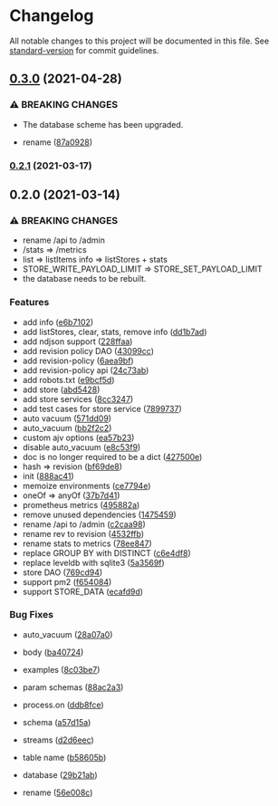# Changelog

All notable changes to this project will be documented in this file. See [standard-version](https://github.com/conventional-changelog/standard-version) for commit guidelines.

## [0.3.0](https://github.com/BlackGlory/store/compare/v0.2.1...v0.3.0) (2021-04-28)


### ⚠ BREAKING CHANGES

* The database scheme has been upgraded.

* rename ([87a0928](https://github.com/BlackGlory/store/commit/87a0928ee7d2422207f2f600f2dae2947fb657f8))

### [0.2.1](https://github.com/BlackGlory/store/compare/v0.2.0...v0.2.1) (2021-03-17)

## 0.2.0 (2021-03-14)


### ⚠ BREAKING CHANGES

* rename /api to /admin
* /stats => /metrics
* list => listItems
info => listStores + stats
* STORE_WRITE_PAYLOAD_LIMIT => STORE_SET_PAYLOAD_LIMIT
* the database needs to be rebuilt.

### Features

* add info ([e6b7102](https://github.com/BlackGlory/store/commit/e6b710257484d5b3524792f16691ce55d1787982))
* add listStores, clear, stats, remove info ([dd1b7ad](https://github.com/BlackGlory/store/commit/dd1b7addf7911fc601a7bd1678cfdd005354563c))
* add ndjson support ([228ffaa](https://github.com/BlackGlory/store/commit/228ffaaf2f1fd66a0fba45ce19a1f51951346b8c))
* add revision policy DAO ([43099cc](https://github.com/BlackGlory/store/commit/43099cc818f1a7e9fa38655fff088a843bb42c33))
* add revision-policy ([6aea9bf](https://github.com/BlackGlory/store/commit/6aea9bfb035631c38803a354d92048d48d51bb90))
* add revision-policy api ([24c73ab](https://github.com/BlackGlory/store/commit/24c73ab175c96f43d51d5bb688528136295b7193))
* add robots.txt ([e9bcf5d](https://github.com/BlackGlory/store/commit/e9bcf5d82353a5191ab33798b8e4a8808725a479))
* add store ([abd5428](https://github.com/BlackGlory/store/commit/abd542805b6719780a4d90d086fef9f11b0f8df5))
* add store services ([8cc3247](https://github.com/BlackGlory/store/commit/8cc3247ee0693c6bf8d9cceffaba2b57b8f2d5e8))
* add test cases for store service ([7899737](https://github.com/BlackGlory/store/commit/789973786a1c4a36d56d532aaa59f8ed186d6fbe))
* auto vacuum ([571dd09](https://github.com/BlackGlory/store/commit/571dd093ad52908fdbae2739962f06938470f8fe))
* auto_vacuum ([bb2f2c2](https://github.com/BlackGlory/store/commit/bb2f2c2bd710ab73cf9e4ca7f7b8ab09e050e7c6))
* custom ajv options ([ea57b23](https://github.com/BlackGlory/store/commit/ea57b23e371ff04cf931c01a0d8de3cdf539c0d2))
* disable auto_vacuum ([e8c53f9](https://github.com/BlackGlory/store/commit/e8c53f921266f6274f623cdd8b4f620f1d6aad95))
* doc is no longer required to be a dict ([427500e](https://github.com/BlackGlory/store/commit/427500efe104b461a7ce8873baa5d2dd966a905f))
* hash => revision ([bf69de8](https://github.com/BlackGlory/store/commit/bf69de8f6bdde57d529a5778a2a8fe1ba70e1c4b))
* init ([888ac41](https://github.com/BlackGlory/store/commit/888ac415c4c85fd061d5c6f90d28645fa37c1ef8))
* memoize environments ([ce7794e](https://github.com/BlackGlory/store/commit/ce7794ebd1df42491ce6e1df524cba92db610432))
* oneOf => anyOf ([37b7d41](https://github.com/BlackGlory/store/commit/37b7d410508c2c2f3a102c84a8c36299e6996abb))
* prometheus metrics ([495882a](https://github.com/BlackGlory/store/commit/495882a0b7fcc64fb542504b933b6191cca8f2eb))
* remove unused dependencies ([1475459](https://github.com/BlackGlory/store/commit/14754594375ead37fab2d2dc60a35ba876f49e1c))
* rename /api to /admin ([c2caa98](https://github.com/BlackGlory/store/commit/c2caa9821177e7b2a0a8f445cac115b1582f8123))
* rename rev to revision ([4532ffb](https://github.com/BlackGlory/store/commit/4532ffbced3f119b34f411fbc7aa61239e9adb60))
* rename stats to metrics ([78ee847](https://github.com/BlackGlory/store/commit/78ee8475769f388983730a707e1444b8bca2efde))
* replace GROUP BY with DISTINCT ([c6e4df8](https://github.com/BlackGlory/store/commit/c6e4df82e18d43020ced62e6c0520721394ca0a6))
* replace leveldb with sqlite3 ([5a3569f](https://github.com/BlackGlory/store/commit/5a3569ffbe2fe83dcec980440fce4c57c616cc90))
* store DAO ([769cd94](https://github.com/BlackGlory/store/commit/769cd94492472516a0749785703418554c6f7805))
* support pm2 ([f654084](https://github.com/BlackGlory/store/commit/f654084095cbdc788f401ff91df767c3d69f5c93))
* support STORE_DATA ([ecafd9d](https://github.com/BlackGlory/store/commit/ecafd9d7d7b1fac34f3cffc009ec72794cb18e63))


### Bug Fixes

* auto_vacuum ([28a07a0](https://github.com/BlackGlory/store/commit/28a07a08f58b3dcaca888a6265c854164cc99054))
* body ([ba40724](https://github.com/BlackGlory/store/commit/ba40724de405354b84f08358de43d2cda7715198))
* examples ([8c03be7](https://github.com/BlackGlory/store/commit/8c03be7ac9149c380e02d0523330411b64bdd5ac))
* param schemas ([88ac2a3](https://github.com/BlackGlory/store/commit/88ac2a36fcf6b1feaffefe7cf4f76ac9c5a028b1))
* process.on ([ddb8fce](https://github.com/BlackGlory/store/commit/ddb8fcec74303520753f041ccbcb863e4a70e72e))
* schema ([a57d15a](https://github.com/BlackGlory/store/commit/a57d15a06e1c5bc2b591b3ee496ae8bd4592dc4b))
* streams ([d2d6eec](https://github.com/BlackGlory/store/commit/d2d6eec3f5691b0a091ce5e256b0213d835e94fb))
* table name ([b58605b](https://github.com/BlackGlory/store/commit/b58605b4330d17c6d5569a26ecfda00a29bfc1a7))


* database ([29b21ab](https://github.com/BlackGlory/store/commit/29b21abe21b1c9ceb2b15b1ec26094d99c7fdbb4))
* rename ([56e008c](https://github.com/BlackGlory/store/commit/56e008ce8807418461e5d65f11e437e530d4f5d6))
